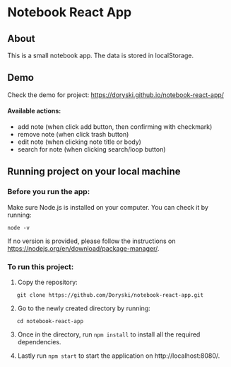 # Notebook React App

## About

This is a small notebook app. The data is stored in localStorage.

## Demo

Check the demo for project: https://doryski.github.io/notebook-react-app/

#### Available actions:

-   add note (when click add button, then confirming with checkmark)
-   remove note (when click trash button)
-   edit note (when clicking note title or body)
-   search for note (when clicking search/loop button)

## Running project on your local machine

### Before you run the app:

Make sure Node.js is installed on your computer. You can check it by running:

```
node -v
```

If no version is provided, please follow the instructions on https://nodejs.org/en/download/package-manager/.

### To run this project:

1. Copy the repository:

```
   git clone https://github.com/Doryski/notebook-react-app.git
```

2. Go to the newly created directory by running:

```
   cd notebook-react-app
```

3. Once in the directory, run `npm install` to install all the required dependencies.

4. Lastly run `npm start` to start the application on http://localhost:8080/.
